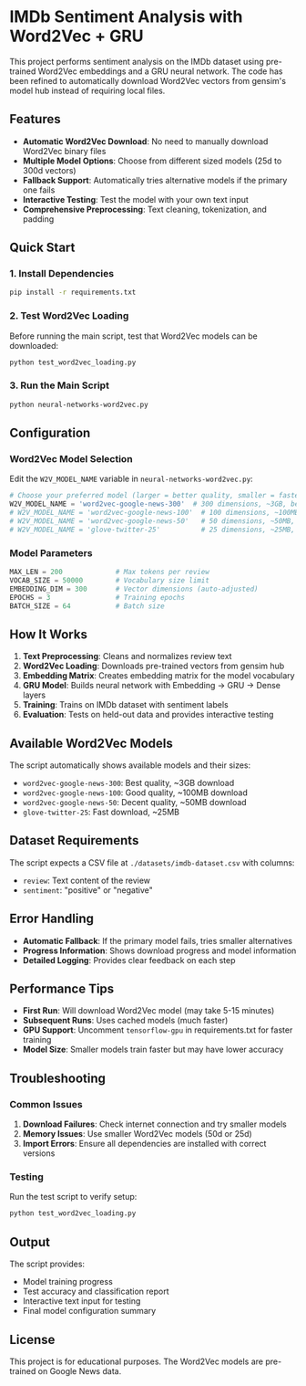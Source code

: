 # IMDb Sentiment Analysis with Word2Vec + GRU

This project performs sentiment analysis on the IMDb dataset using pre-trained Word2Vec embeddings and a GRU neural network. The code has been refined to automatically download Word2Vec vectors from gensim's model hub instead of requiring local files.

## Features

- **Automatic Word2Vec Download**: No need to manually download Word2Vec binary files
- **Multiple Model Options**: Choose from different sized models (25d to 300d vectors)
- **Fallback Support**: Automatically tries alternative models if the primary one fails
- **Interactive Testing**: Test the model with your own text input
- **Comprehensive Preprocessing**: Text cleaning, tokenization, and padding

## Quick Start

### 1. Install Dependencies

```bash
pip install -r requirements.txt
```

### 2. Test Word2Vec Loading

Before running the main script, test that Word2Vec models can be downloaded:

```bash
python test_word2vec_loading.py
```

### 3. Run the Main Script

```bash
python neural-networks-word2vec.py
```

## Configuration

### Word2Vec Model Selection

Edit the `W2V_MODEL_NAME` variable in `neural-networks-word2vec.py`:

```python
# Choose your preferred model (larger = better quality, smaller = faster download)
W2V_MODEL_NAME = 'word2vec-google-news-300'  # 300 dimensions, ~3GB, best quality
# W2V_MODEL_NAME = 'word2vec-google-news-100'  # 100 dimensions, ~100MB, good quality
# W2V_MODEL_NAME = 'word2vec-google-news-50'   # 50 dimensions, ~50MB, decent quality
# W2V_MODEL_NAME = 'glove-twitter-25'          # 25 dimensions, ~25MB, fast download
```

### Model Parameters

```python
MAX_LEN = 200             # Max tokens per review
VOCAB_SIZE = 50000        # Vocabulary size limit
EMBEDDING_DIM = 300       # Vector dimensions (auto-adjusted)
EPOCHS = 3                # Training epochs
BATCH_SIZE = 64           # Batch size
```

## How It Works

1. **Text Preprocessing**: Cleans and normalizes review text
2. **Word2Vec Loading**: Downloads pre-trained vectors from gensim hub
3. **Embedding Matrix**: Creates embedding matrix for the model vocabulary
4. **GRU Model**: Builds neural network with Embedding → GRU → Dense layers
5. **Training**: Trains on IMDb dataset with sentiment labels
6. **Evaluation**: Tests on held-out data and provides interactive testing

## Available Word2Vec Models

The script automatically shows available models and their sizes:

- `word2vec-google-news-300`: Best quality, ~3GB download
- `word2vec-google-news-100`: Good quality, ~100MB download  
- `word2vec-google-news-50`: Decent quality, ~50MB download
- `glove-twitter-25`: Fast download, ~25MB

## Dataset Requirements

The script expects a CSV file at `./datasets/imdb-dataset.csv` with columns:
- `review`: Text content of the review
- `sentiment`: "positive" or "negative"

## Error Handling

- **Automatic Fallback**: If the primary model fails, tries smaller alternatives
- **Progress Information**: Shows download progress and model information
- **Detailed Logging**: Provides clear feedback on each step

## Performance Tips

- **First Run**: Will download Word2Vec model (may take 5-15 minutes)
- **Subsequent Runs**: Uses cached models (much faster)
- **GPU Support**: Uncomment `tensorflow-gpu` in requirements.txt for faster training
- **Model Size**: Smaller models train faster but may have lower accuracy

## Troubleshooting

### Common Issues

1. **Download Failures**: Check internet connection and try smaller models
2. **Memory Issues**: Use smaller Word2Vec models (50d or 25d)
3. **Import Errors**: Ensure all dependencies are installed with correct versions

### Testing

Run the test script to verify setup:

```bash
python test_word2vec_loading.py
```

## Output

The script provides:
- Model training progress
- Test accuracy and classification report
- Interactive text input for testing
- Final model configuration summary

## License

This project is for educational purposes. The Word2Vec models are pre-trained on Google News data.
